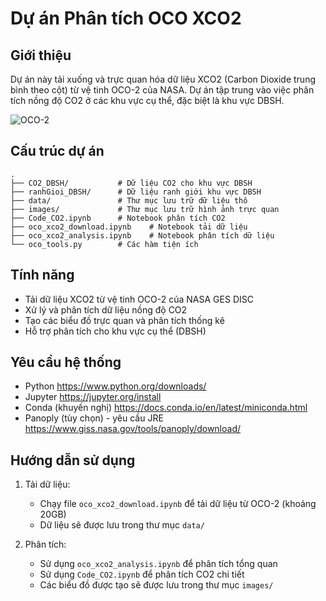 # Dự án Phân tích OCO XCO2

## Giới thiệu
Dự án này tải xuống và trực quan hóa dữ liệu XCO2 (Carbon Dioxide trung bình theo cột) từ vệ tinh OCO-2 của NASA. Dự án tập trung vào việc phân tích nồng độ CO2 ở các khu vực cụ thể, đặc biệt là khu vực DBSH.

![OCO-2](https://upload.wikimedia.org/wikipedia/commons/3/34/Orbiting_Carbon_Observatory-2_artist_rendering_%28PIA18374%29.jpg)

## Cấu trúc dự án
```
.
├── CO2_DBSH/           # Dữ liệu CO2 cho khu vực DBSH
├── ranhGioi_DBSH/      # Dữ liệu ranh giới khu vực DBSH
├── data/               # Thư mục lưu trữ dữ liệu thô
├── images/             # Thư mục lưu trữ hình ảnh trực quan
├── Code_CO2.ipynb      # Notebook phân tích CO2
├── oco_xco2_download.ipynb    # Notebook tải dữ liệu
├── oco_xco2_analysis.ipynb    # Notebook phân tích dữ liệu
└── oco_tools.py        # Các hàm tiện ích
```

## Tính năng
- Tải dữ liệu XCO2 từ vệ tinh OCO-2 của NASA GES DISC
- Xử lý và phân tích dữ liệu nồng độ CO2
- Tạo các biểu đồ trực quan và phân tích thống kê
- Hỗ trợ phân tích cho khu vực cụ thể (DBSH)

## Yêu cầu hệ thống
- Python https://www.python.org/downloads/
- Jupyter https://jupyter.org/install
- Conda (khuyến nghị) https://docs.conda.io/en/latest/miniconda.html
- Panoply (tùy chọn) - yêu cầu JRE https://www.giss.nasa.gov/tools/panoply/download/

## Hướng dẫn sử dụng
1. Tải dữ liệu:
   - Chạy file `oco_xco2_download.ipynb` để tải dữ liệu từ OCO-2 (khoảng 20GB)
   - Dữ liệu sẽ được lưu trong thư mục `data/`

2. Phân tích:
   - Sử dụng `oco_xco2_analysis.ipynb` để phân tích tổng quan
   - Sử dụng `Code_CO2.ipynb` để phân tích CO2 chi tiết
   - Các biểu đồ được tạo sẽ được lưu trong thư mục `images/`
